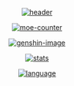 <div align='center'>

[![header]][home]

[![moe-counter]][home]

[![genshin-image]][genshin-link]

[![stats]][home]

[![language]][home]

</div>

[home]: https://github.com/xcwl520

[header]: https://capsule-render.vercel.app/api?type=Waving&color=timeGradient&height=120&text=xcwl520&fontSize=45
[moe-counter]: https://count.getloli.com/get/@RealHeart?theme=rule34

[stats]: https://github-readme-stats.vercel.app/api?username=xcwl520&locale=cn&show_icons=true&include_all_commits=true&theme=transparent&hide_border=true
[language]: https://github-readme-stats.vercel.app/api/top-langs?username=xcwl520&locale=cn&show_icons=true&theme=transparent&card_width=470&hide_border=true

[genshin-image]: https://genshin-card.himiku.com/rand/382929579.png
[genshin-link]: https://enka.network/u/278373848

